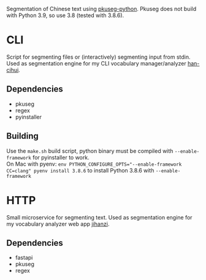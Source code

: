 Segmentation of Chinese text using [pkuseg-python](https://github.com/lancopku/pkuseg-python).
Pkuseg does not build with Python 3.9, so use 3.8 (tested with 3.8.6).

# CLI
Script for segmenting files or (interactively) segmenting input from stdin.
Used as segmentation engine for my CLI vocabulary manager/analyzer [han-cihui](https://github.com/jannes/han-cihui).

## Dependencies
- pkuseg
- regex
- pyinstaller

## Building
Use the `make.sh` build script, python binary must be compiled with `--enable-framework` for pyinstaller to work.  
On Mac with pyenv: `env PYTHON_CONFIGURE_OPTS="--enable-framework CC=clang" pyenv install 3.8.6` to install Python 3.8.6 with `--enable-framework`

# HTTP
Small microservice for segmenting text.
Used as segmentation engine for my vocabulary analyzer web app [jihanzi](https://www.jihanzi.com).

## Dependencies
- fastapi
- pkuseg
- regex